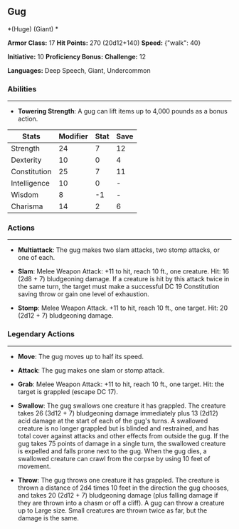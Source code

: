 ## Gug
*(Huge) (Giant) *

**Armor Class:** 17
**Hit Points:** 270 (20d12+140)
**Speed:** {"walk": 40}

**Initiative:** 10
**Proficiency Bonus:**
**Challenge:** 12

**Languages:** Deep Speech, Giant, Undercommon

### Abilities
 --- 
- **Towering Strength**: A gug can lift items up to 4,000 pounds as a bonus action.



| Stats | Modifier | Stat | Save
| ---- | ---- | ---- | ---- |
| Strength | 24 | 7 | 12 |
| Dexterity | 10 | 0 | 4 |
| Constitution | 25 | 7 | 11 |
| Intelligence | 10 | 0 | - |
| Wisdom | 8 | -1 | - |
| Charisma | 14 | 2 | 6 |

### Actions
 --- 
- **Multiattack**: The gug makes two slam attacks, two stomp attacks, or one of each.

- **Slam**: Melee Weapon Attack: +11 to hit, reach 10 ft., one creature. Hit: 16 (2d8 + 7) bludgeoning damage. If a creature is hit by this attack twice in the same turn, the target must make a successful DC 19 Constitution saving throw or gain one level of exhaustion.

- **Stomp**: Melee Weapon Attack. +11 to hit, reach 10 ft., one target. Hit: 20 (2d12 + 7) bludgeoning damage.

### Legendary Actions
 --- 
- **Move**: The gug moves up to half its speed.

- **Attack**: The gug makes one slam or stomp attack.

- **Grab**: Melee Weapon Attack: +11 to hit, reach 10 ft., one target. Hit: the target is grappled (escape DC 17).

- **Swallow**: The gug swallows one creature it has grappled. The creature takes 26 (3d12 + 7) bludgeoning damage immediately plus 13 (2d12) acid damage at the start of each of the gug's turns. A swallowed creature is no longer grappled but is blinded and restrained, and has total cover against attacks and other effects from outside the gug. If the gug takes 75 points of damage in a single turn, the swallowed creature is expelled and falls prone next to the gug. When the gug dies, a swallowed creature can crawl from the corpse by using 10 feet of movement.

- **Throw**: The gug throws one creature it has grappled. The creature is thrown a distance of 2d4 times 10 feet in the direction the gug chooses, and takes 20 (2d12 + 7) bludgeoning damage (plus falling damage if they are thrown into a chasm or off a cliff). A gug can throw a creature up to Large size. Small creatures are thrown twice as far, but the damage is the same.

